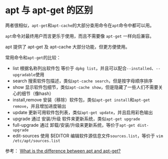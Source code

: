 # apt 与 apt-get 的区别

两者很相似，`apt-get`和`apt-cache`的大部分查用命令在`apt`命令中都可以用。

`apt`命令对最终用户而言更乐于使用，而且不需要像 `apt-get` 一样向后兼容。

apt 提供了 apt-get 及 apt-cache 大部分功能，但更方便使用。

常用命令和`apt-get`的比较：

- list 根据名称列出软件包 等价于 `dpkg list`，并且可以配合`--installed`、`--upgradable`使用
- search 搜索软件包描述，类似`apt-cache search`，但是按字母顺序排序
- show 显示软件包细节，类似`apt-cache show`，但是隐藏了一些人们不需要关心的细节（像hash）
- install,remove 安装（移除）软件包，类似`apt-get install`和`apt-get remove`，并且增加进度输出
- update 更新可用软件包列表，类似`apt-get update`，并且启用彩色输出
- upgrade 通过 安装/升级 软件来更新系统，类似`apt-get upgrade`
- full-upgrade 通过 卸载/安装/升级来更新系统，等价于`apt-get dist-upgrade`
- edit-sources 使用  $EDITOR 编辑软件源信息文件`sources.list`，等价于 `vim /etc/apt/sources.list`

参考：
[What is the difference between apt and apt-get?][1]




[1]:https://askubuntu.com/questions/445384/what-is-the-difference-between-apt-and-apt-get